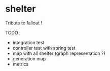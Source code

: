 # shelter
Tribute to fallout !


TODO : 
 - integration test 
 - controller test with spring test
 - map with all shelter (graph representation ?)
 - generation map
 - metrics
 